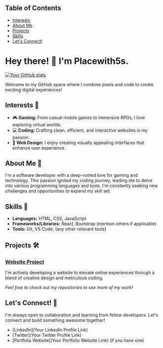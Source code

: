 ## Table of Contents

- [Interests](#interests-)
- [About Me](#about-me-)
- [Projects](#projects-)
- [Skills](#skills-) 
- [Let's Connect!](#let-s-connect-)

# Hey there! 👋 I'm Placewith5s.

[![Your GitHub stats](https://github-readme-stats.vercel.app/api?username=Placewith5s&show_icons=true&theme=radical)](https://github.com/anuraghazra/github-readme-stats)

Welcome to my GitHub space where I combine pixels and code to create exciting digital experiences!

## Interests 🚀

- 🎮 **Gaming:** From casual mobile games to immersive RPGs, I love exploring virtual worlds.
- 💻 **Coding:** Crafting clean, efficient, and interactive websites is my passion.
- 🎨 **Web Design:** I enjoy creating visually appealing interfaces that enhance user experience. 

## About Me 🌟

I'm a software developer with a deep-rooted love for gaming and technology. This passion ignited my coding journey, leading me to delve into various programming languages and tools. I'm constantly seeking new challenges and opportunities to expand my skill set.

## Skills 🔧

- **Languages:** HTML, CSS, JavaScript
- **Frameworks/Libraries:** React, Bootstrap (mention others if applicable)
- **Tools:** Git, VS Code, (any other relevant tools)

## Projects 🛠️

### [Website Project](https://github.com/Placewith5s/Website)

I'm actively developing a website to elevate online experiences through a blend of creative design and meticulous coding. 

*Feel free to check out my repositories to see more of my work!*

## Let's Connect! 🤝

I'm always open to collaboration and learning from fellow developers. Let's connect and build something awesome together! 

- [LinkedIn](Your LinkedIn Profile Link) 
- [Twitter](Your Twitter Profile Link) 
- [Portfolio Website](Your Portfolio Website Link) (if you have one)
